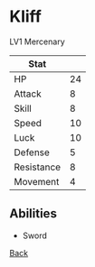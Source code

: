 # Kliff

LV1 Mercenary

| Stat       | <!-- --> |
| ---------- | -------- |
| HP         | 24       |
| Attack     | 8        |
| Skill      | 8        |
| Speed      | 10       |
| Luck       | 10       |
| Defense    | 5        |
| Resistance | 8        |
| Movement   | 4        |

## Abilities

- Sword

[Back](README.md)
